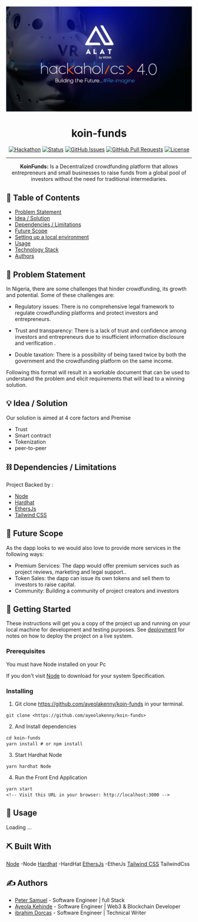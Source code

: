 <p align="center">
  <a href="" rel="noopener">
 <img src="/src/assets/images/maxresdefault.jpg" alt="Project logo"></a>
</p>
<h1 align="center">koin-funds</h1>

<div align="center">

[![Hackathon](https://img.shields.io/badge/hackathon-Hackaholics-orange.svg)](http://hackathon.url.com)
[![Status](https://img.shields.io/badge/status-active-success.svg)]() [![GitHub Issues](https://img.shields.io/github/issues/ayeolakenny/koin-funds.svg)](https://github.com/ayeolakenny/koin-funds/issues) [![GitHub Pull Requests](https://img.shields.io/github/issues-pr/ayeolakenny/koin-funds.svg)](https://github.com/ayeolakenny/koin-funds/pulls)
[![License](https://img.shields.io/badge/license-MIT-blue.svg)](LICENSE.md)

</div>

---

<p align="center">
<b>KoinFunds:</b> Is a Decentralized crowdfunding platform that allows entrepreneurs and small businesses to raise funds from a global pool of investors without the need for traditional intermediaries.
    <br>

</p>

## 📝 Table of Contents

- [Problem Statement](#problem_statement)
- [Idea / Solution](#idea)
- [Dependencies / Limitations](#limitations)
- [Future Scope](#future_scope)
- [Setting up a local environment](#getting_started)
- [Usage](#usage)
- [Technology Stack](#tech_stack)
- [Authors](#authors)

<!-- - [Contributing](../CONTRIBUTING.md) -->
<!-- - [Acknowledgments](#acknowledgments) -->

## 🧐 Problem Statement <a name = "problem_statement"></a>

In Nigeria, there are some challenges that hinder crowdfunding, its growth and potential. Some of these challenges are:

- Regulatory issues: There is no comprehensive legal framework to regulate crowdfunding platforms and protect investors and entrepreneurs.

- Trust and transparency: There is a lack of trust and confidence among investors and entrepreneurs due to insufficient information disclosure and verification .

- Double taxation: There is a possibility of being taxed twice by both the government and the crowdfunding platform on the same income.

Following this format will result in a workable document that can be used to understand the problem and elicit
requirements that will lead to a winning solution.

## 💡 Idea / Solution <a name = "idea"></a>

Our solution is aimed at 4 core factors and Premise

- Trust
- Smart contract
- Tokenization
- peer-to-peer

## ⛓️ Dependencies / Limitations <a name = "limitations"></a>

Project Backed by :

- [Node](https://nodejs.org)
- [Hardhat](<https://hardhat.org/>)
- [EthersJs](<https://ethers.org/>)
- [Tailwind CSS](<https://tailwindcss.com/>)

## 🚀 Future Scope <a name = "future_scope"></a>

As the dapp looks to we would also love to provide more services in the following ways:

- Premium Services: The dapp would offer premium services such as project reviews, marketing and legal support..
- Token Sales: the dapp can issue its own tokens and sell them to investors to raise capital.
- Community: Building a community of project creators and investors

## 🏁 Getting Started <a name = "getting_started"></a>

These instructions will get you a copy of the project up and running on your local machine for development
and testing purposes. See [deployment](#deployment) for notes on how to deploy the project on a live system.

### Prerequisites

You must have Node installed on your Pc

If you don't visit [Node](https://www.google.com/url?sa=t&rct=j&q=&esrc=s&source=web&cd=&cad=rja&uact=8&ved=2ahUKEwjMnPSdgO79AhVD7rsIHc4_Co0QFnoECAgQAQ&url=https%3A%2F%2Fnodejs.org%2Fen%2Fdownload&usg=AOvVaw1KKGKc_Mgv9UPW5EWXuSiV) to download for your system Specification.

### Installing

1. Git clone <https://github.com/ayeolakenny/koin-funds>
in your terminal.

```
git clone <https://github.com/ayeolakenny/koin-funds>
```

2. And Install dependencies

```
cd koin-funds
yarn install # or npm install
```

3. Start Hardhat Node

```
yarn hardhat Node
```

4. Run the Front End Application

```
yarn start 
<!-- Visit this URL in your browser: http://localhost:3000 -->
```

## 🎈 Usage <a name="usage"></a>

Loading ...

## ⛏️ Built With <a name = "tech_stack"></a>

[Node](https://nodejs.org) -Node
[Hardhat](<https://hardhat.org/>) -HardHat
[EthersJs](<https://ethers.org/>) -EtherJs
[Tailwind CSS](<https://tailwindcss.com/>) TailwindCss

## ✍️ Authors <a name = "authors"></a>

- [Peter Samuel](https://github.com/petsamuel) - Software Engineer | full Stack
- [Ayeola Kehinde](https://github.com/ayeolakenny) - Software Engineer | Web3 & Blockchain Developer
- [ibrahim Dorcas](https://github.com/ayeolakenny) - Software Engineer | Technical Writer

<!-- See also the list of [contributors](https://github.com/kylelobo/The-Documentation-Compendium/contributors)
who participated in this project. -->

<!-- ## 🎉 Acknowledgments <a name = "acknowledgments"></a>

- Hat tip to anyone whose code was used
- Inspiration
- References -->

